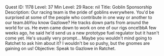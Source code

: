 Quest ID: 1178
Level: 37
Min Level: 29
Race: nil
Title: Goblin Sponsorship
Description: Our racing team is the pride of goblins everywhere. You'd be surprised at some of the people who contribute in one way or another to our team.$b$bYou know Gazlowe? He tracks down parts from around the world for us. He even came down to work on one of our rigs once!$b$bA few weeks ago, he said he'd send us a new prototype fuel regulator but it hasn't come yet. He's usually very prompt... Maybe you wouldn't mind going to Ratchet to ask him about it? I wouldn't be so pushy, but the gnomes are gaining on us!
Objective: Speak to Gazlowe in Ratchet.

